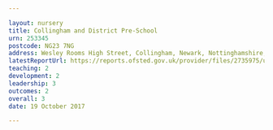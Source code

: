 ```yaml
---

layout: nursery
title: Collingham and District Pre-School
urn: 253345
postcode: NG23 7NG
address: Wesley Rooms High Street, Collingham, Newark, Nottinghamshire, NG23 7NG
latestReportUrl: https://reports.ofsted.gov.uk/provider/files/2735975/urn/253345.pdf
teaching: 2
development: 2
leadership: 3
outcomes: 2
overall: 3
date: 19 October 2017

---
```

